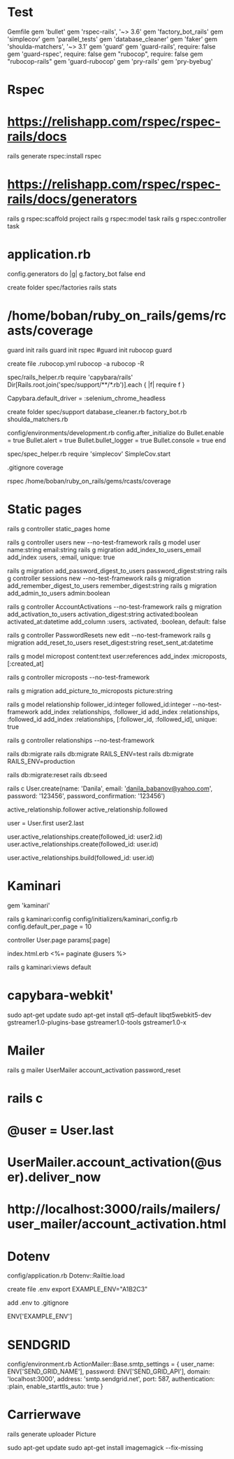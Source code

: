 # Test
Gemfile
  gem 'bullet'
  gem 'rspec-rails', '~> 3.6'
  gem 'factory_bot_rails'
  gem 'simplecov'
  gem 'parallel_tests'
  gem 'database_cleaner'
  gem 'faker'
  gem 'shoulda-matchers', '~> 3.1'
  gem 'guard'
  gem 'guard-rails', require: false
  gem 'guard-rspec', require: false
  gem "rubocop", require: false
  gem "rubocop-rails"
  gem 'guard-rubocop'
  gem 'pry-rails'
  gem 'pry-byebug'

# Rspec
# https://relishapp.com/rspec/rspec-rails/docs
rails generate rspec:install
rspec

# https://relishapp.com/rspec/rspec-rails/docs/generators
rails g rspec:scaffold project
rails g rspec:model task
rails g rspec:controller task

# application.rb
config.generators do |g|
  g.factory_bot false
end

create folder spec/factories
rails stats
# /home/boban/ruby_on_rails/gems/rcasts/coverage

guard init rails
guard init rspec
#guard init rubocop
guard

create file .rubocop.yml
rubocop -a
rubocop -R

spec/rails_helper.rb
require 'capybara/rails'
Dir[Rails.root.join('spec/support/**/*.rb')].each { |f| require f }

Capybara.default_driver = :selenium_chrome_headless


create folder spec/support
database_cleaner.rb
factory_bot.rb
shoulda_matchers.rb

config/environments/development.rb
  config.after_initialize do
    Bullet.enable = true
    Bullet.alert = true
    Bullet.bullet_logger = true
    Bullet.console = true
  end

spec/spec_helper.rb
require 'simplecov'
SimpleCov.start

.gitignore
coverage

rspec
/home/boban/ruby_on_rails/gems/rcasts/coverage

# Static pages
rails g controller static_pages home

rails g controller users new --no-test-framework
rails g model user name:string email:string
rails g migration add_index_to_users_email
add_index :users, :email, unique: true

rails g migration add_password_digest_to_users password_digest:string
rails g controller sessions new --no-test-framework
rails g migration add_remember_digest_to_users remember_digest:string
rails g migration add_admin_to_users admin:boolean

rails g controller AccountActivations --no-test-framework
rails g migration add_activation_to_users activation_digest:string activated:boolean activated_at:datetime
add_column :users, :activated, :boolean, default: false

rails g controller PasswordResets new edit --no-test-framework
rails g migration add_reset_to_users reset_digest:string reset_sent_at:datetime

rails g model micropost content:text user:references
add_index :microposts, [:created_at]

rails g controller microposts --no-test-framework

rails g migration add_picture_to_microposts picture:string

rails g model relationship follower_id:integer followed_id:integer --no-test-framework
add_index :relationships, :follower_id
add_index :relationships, :followed_id
add_index :relationships, [:follower_id, :followed_id], unique: true

rails g controller relationships --no-test-framework

rails db:migrate
rails db:migrate RAILS_ENV=test
rails db:migrate RAILS_ENV=production

rails db:migrate:reset
rails db:seed

rails c
User.create(name: 'Danila', email: 'danila_babanov@yahoo.com', password: '123456', password_confirmation: '123456')

active_relationship.follower
active_relationship.followed

user = User.first
user2.last

user.active_relationships.create(followed_id: user2.id)
user.active_relationships.create(followed_id: user.id)

user.active_relationships.build(followed_id: user.id)

# Kaminari
gem 'kaminari'

rails g kaminari:config
config/initializers/kaminari_config.rb
config.default_per_page = 10

controller
User.page params[:page]

index.html.erb
<%= paginate @users %>

rails g kaminari:views default


# capybara-webkit'
sudo apt-get update
sudo apt-get install qt5-default libqt5webkit5-dev gstreamer1.0-plugins-base gstreamer1.0-tools gstreamer1.0-x

# Mailer
rails g mailer UserMailer account_activation password_reset

# rails c
# @user = User.last
# UserMailer.account_activation(@user).deliver_now
# http://localhost:3000/rails/mailers/user_mailer/account_activation.html

# Dotenv
config/application.rb
Dotenv::Railtie.load

create file .env
export EXAMPLE_ENV="A1B2C3"

add .env to .gitignore

ENV['EXAMPLE_ENV']

# SENDGRID
config/environment.rb
ActionMailer::Base.smtp_settings = {
  user_name: ENV['SEND_GRID_NAME'],
  password: ENV['SEND_GRID_API'],
  domain: 'localhost:3000',
  address: 'smtp.sendgrid.net',
  port: 587,
  authentication: :plain,
  enable_starttls_auto: true
}

# Carrierwave
rails generate uploader Picture

sudo apt-get update
sudo apt-get install imagemagick --fix-missing

